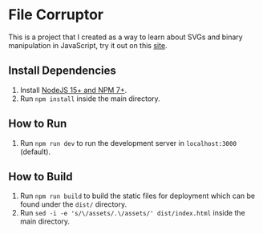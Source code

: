 # File Corruptor

This is a project that I created as a way to learn about SVGs and binary manipulation in JavaScript, try it out on this [site](https://edumorales.dev/corruptor).

## Install Dependencies

1. Install [NodeJS 15+ and NPM 7+](https://nodejs.org/).
2. Run `npm install` inside the main directory.

## How to Run

1. Run `npm run dev` to run the development server in `localhost:3000` (default).

## How to Build

1. Run `npm run build` to build the static files for deployment which can be found under the `dist/` directory.
2. Run `sed -i -e 's/\/assets/.\/assets/' dist/index.html` inside the main directory.
